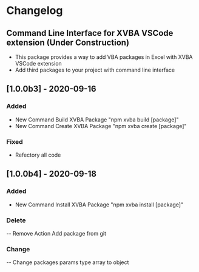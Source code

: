 # Changelog

## Command Line Interface for XVBA VSCode extension (Under Construction)

- This package provides a way to add VBA packages in Excel with XVBA VSCode extension
- Add third packages to your project with command line interface



## [1.0.0b3] - 2020-09-16
### Added
- New Command Build XVBA Package "npm xvba build [package]"
- New Command Create XVBA Package "npm xvba create [package]"

### Fixed
- Refectory all code

## [1.0.0b4] - 2020-09-18
### Added
- New Command Install XVBA Package "npm xvba install [package]"

### Delete
-- Remove Action Add package from git

### Change
-- Change packages params type array to object